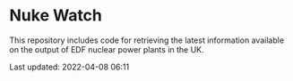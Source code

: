 # Nuke Watch

This repository includes code for retrieving the latest information available on the output of EDF nuclear power plants in the UK.

Last updated: 2022-04-08 06:11